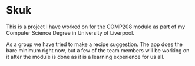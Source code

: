 # Skuk
This is a project I have worked on for the COMP208 module as part of my Computer Science Degree in University of Liverpool.

As a group we have tried to make a recipe suggestion. The app does the bare minimum right now, but a few of the team members will be working on it after the module is done as it is a learning experience for us all.
